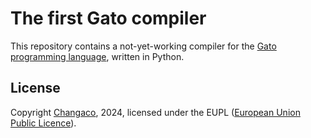 # The first Gato compiler

This repository contains a not-yet-working compiler for the [Gato programming language](https://gato-lang.dev/), written in Python.

## License

Copyright [Changaco](https://github.com/Changaco), 2024, licensed under the EUPL ([European Union Public Licence](https://choosealicense.com/licenses/eupl-1.2/)).
